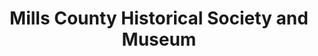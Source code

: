 ---
layout: repo
title: "Mills County Historical Society and Museum"
id: 12169
permalink: repos/12169/
---